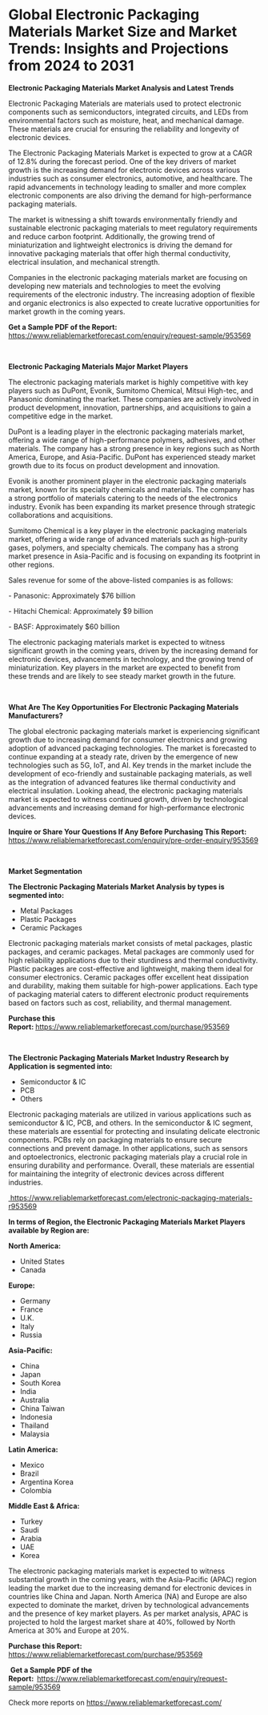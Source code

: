 <p><h1>Global Electronic Packaging Materials Market Size and Market Trends: Insights and Projections from 2024 to 2031</h1></p><p><strong>Electronic Packaging Materials Market Analysis and Latest Trends</strong></p>
<p><p>Electronic Packaging Materials are materials used to protect electronic components such as semiconductors, integrated circuits, and LEDs from environmental factors such as moisture, heat, and mechanical damage. These materials are crucial for ensuring the reliability and longevity of electronic devices.</p><p>The Electronic Packaging Materials Market is expected to grow at a CAGR of 12.8% during the forecast period. One of the key drivers of market growth is the increasing demand for electronic devices across various industries such as consumer electronics, automotive, and healthcare. The rapid advancements in technology leading to smaller and more complex electronic components are also driving the demand for high-performance packaging materials.</p><p>The market is witnessing a shift towards environmentally friendly and sustainable electronic packaging materials to meet regulatory requirements and reduce carbon footprint. Additionally, the growing trend of miniaturization and lightweight electronics is driving the demand for innovative packaging materials that offer high thermal conductivity, electrical insulation, and mechanical strength.</p><p>Companies in the electronic packaging materials market are focusing on developing new materials and technologies to meet the evolving requirements of the electronic industry. The increasing adoption of flexible and organic electronics is also expected to create lucrative opportunities for market growth in the coming years.</p></p>
<p><strong>Get a Sample PDF of the Report:&nbsp;</strong> <a href="https://www.reliablemarketforecast.com/enquiry/request-sample/953569">https://www.reliablemarketforecast.com/enquiry/request-sample/953569</a></p>
<p>&nbsp;</p>
<p><strong>Electronic Packaging Materials Major Market Players</strong></p>
<p><p>The electronic packaging materials market is highly competitive with key players such as DuPont, Evonik, Sumitomo Chemical, Mitsui High-tec, and Panasonic dominating the market. These companies are actively involved in product development, innovation, partnerships, and acquisitions to gain a competitive edge in the market.</p><p>DuPont is a leading player in the electronic packaging materials market, offering a wide range of high-performance polymers, adhesives, and other materials. The company has a strong presence in key regions such as North America, Europe, and Asia-Pacific. DuPont has experienced steady market growth due to its focus on product development and innovation.</p><p>Evonik is another prominent player in the electronic packaging materials market, known for its specialty chemicals and materials. The company has a strong portfolio of materials catering to the needs of the electronics industry. Evonik has been expanding its market presence through strategic collaborations and acquisitions.</p><p>Sumitomo Chemical is a key player in the electronic packaging materials market, offering a wide range of advanced materials such as high-purity gases, polymers, and specialty chemicals. The company has a strong market presence in Asia-Pacific and is focusing on expanding its footprint in other regions.</p><p>Sales revenue for some of the above-listed companies is as follows:</p><p>- Panasonic: Approximately $76 billion</p><p>- Hitachi Chemical: Approximately $9 billion</p><p>- BASF: Approximately $60 billion</p><p>The electronic packaging materials market is expected to witness significant growth in the coming years, driven by the increasing demand for electronic devices, advancements in technology, and the growing trend of miniaturization. Key players in the market are expected to benefit from these trends and are likely to see steady market growth in the future.</p></p>
<p>&nbsp;</p>
<p><strong>What Are The Key Opportunities For Electronic Packaging Materials Manufacturers?</strong></p>
<p><p>The global electronic packaging materials market is experiencing significant growth due to increasing demand for consumer electronics and growing adoption of advanced packaging technologies. The market is forecasted to continue expanding at a steady rate, driven by the emergence of new technologies such as 5G, IoT, and AI. Key trends in the market include the development of eco-friendly and sustainable packaging materials, as well as the integration of advanced features like thermal conductivity and electrical insulation. Looking ahead, the electronic packaging materials market is expected to witness continued growth, driven by technological advancements and increasing demand for high-performance electronic devices.</p></p>
<p><strong>Inquire or Share Your Questions If Any Before Purchasing This Report:</strong> <a href="https://www.reliablemarketforecast.com/enquiry/pre-order-enquiry/953569">https://www.reliablemarketforecast.com/enquiry/pre-order-enquiry/953569</a></p>
<p>&nbsp;</p>
<p><strong>Market Segmentation</strong></p>
<p><strong>The Electronic Packaging Materials Market Analysis by types is segmented into:</strong></p>
<p><ul><li>Metal Packages</li><li>Plastic Packages</li><li>Ceramic Packages</li></ul></p>
<p><p>Electronic packaging materials market consists of metal packages, plastic packages, and ceramic packages. Metal packages are commonly used for high reliability applications due to their sturdiness and thermal conductivity. Plastic packages are cost-effective and lightweight, making them ideal for consumer electronics. Ceramic packages offer excellent heat dissipation and durability, making them suitable for high-power applications. Each type of packaging material caters to different electronic product requirements based on factors such as cost, reliability, and thermal management.</p></p>
<p><strong>Purchase this Report:&nbsp;</strong><a href="https://www.reliablemarketforecast.com/purchase/953569">https://www.reliablemarketforecast.com/purchase/953569</a></p>
<p>&nbsp;</p>
<p><strong>The Electronic Packaging Materials Market Industry Research by Application is segmented into:</strong></p>
<p><ul><li>Semiconductor & IC</li><li>PCB</li><li>Others</li></ul></p>
<p><p>Electronic packaging materials are utilized in various applications such as semiconductor & IC, PCB, and others. In the semiconductor & IC segment, these materials are essential for protecting and insulating delicate electronic components. PCBs rely on packaging materials to ensure secure connections and prevent damage. In other applications, such as sensors and optoelectronics, electronic packaging materials play a crucial role in ensuring durability and performance. Overall, these materials are essential for maintaining the integrity of electronic devices across different industries.</p></p>
<p><a href="https://www.reliablemarketforecast.com/electronic-packaging-materials-r953569">&nbsp;https://www.reliablemarketforecast.com/electronic-packaging-materials-r953569</a></p>
<p><strong>In terms of Region, the Electronic Packaging Materials Market Players available by Region are:</strong></p>
<p>
    <p> <strong> North America: </strong>
        <ul>
            <li>United States</li>
            <li>Canada</li>
        </ul>
        </p> 
    <p> <strong> Europe: </strong>
        <ul>
            <li>Germany</li>
            <li>France</li>
            <li>U.K.</li>
            <li>Italy</li>
            <li>Russia</li>
        </ul>
        </p> 
    <p> <strong> Asia-Pacific: </strong>
        <ul>
            <li>China</li>
            <li>Japan</li>
            <li>South Korea</li>
            <li>India</li>
            <li>Australia</li>
            <li>China Taiwan</li>
            <li>Indonesia</li>
            <li>Thailand</li>
            <li>Malaysia</li>
        </ul>
        </p> 
    <p> <strong> Latin America: </strong>
        <ul>
            <li>Mexico</li>
            <li>Brazil</li>
            <li>Argentina Korea</li>
            <li>Colombia</li>
        </ul>
        </p> 
    <p> <strong> Middle East & Africa: </strong>
        <ul>
            <li>Turkey</li>
            <li>Saudi</li>
            <li>Arabia</li>
            <li>UAE</li>
            <li>Korea</li>
        </ul>
    </p>
    </p>
<p><p>The electronic packaging materials market is expected to witness substantial growth in the coming years, with the Asia-Pacific (APAC) region leading the market due to the increasing demand for electronic devices in countries like China and Japan. North America (NA) and Europe are also expected to dominate the market, driven by technological advancements and the presence of key market players. As per market analysis, APAC is projected to hold the largest market share at 40%, followed by North America at 30% and Europe at 20%.</p></p>
<p><strong>Purchase this Report: </strong><a href="https://www.reliablemarketforecast.com/purchase/953569">https://www.reliablemarketforecast.com/purchase/953569</a></p>
<p>&nbsp;<strong>Get a Sample PDF of the Report:&nbsp;&nbsp;</strong><a href="https://www.reliablemarketforecast.com/enquiry/request-sample/953569">https://www.reliablemarketforecast.com/enquiry/request-sample/953569</a></p>
<p><strong></strong></p>
<p>Check more reports on <a href="https://www.reliablemarketforecast.com/">https://www.reliablemarketforecast.com/</a></p>